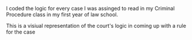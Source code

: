 I coded the logic for every case I was assinged to read in my Criminal Procedure class in my first year of law school. 

This is a visiual representation of the court's logic in coming up with a rule for the case 
